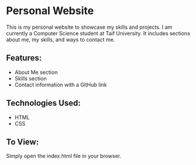 # Personal Website

This is my personal website to showcase my skills and projects. I am currently a Computer Science student at Taif University. It includes sections about me, my skills, and ways to contact me.

## Features:
- About Me section
- Skills section
- Contact information with a GitHub link

## Technologies Used:
- HTML
- CSS

## To View:
Simply open the index.html file in your browser.
